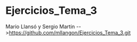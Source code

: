 # Ejercicios_Tema_3
Mario Llansó y Sergio Martin -->https://github.com/mllangon/Ejercicios_Tema_3.git
